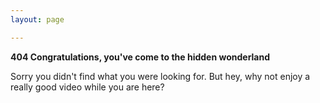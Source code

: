 ```yaml
---
layout: page

---
```


**404 Congratulations, you've come to the hidden wonderland**

Sorry you didn't find what you were looking for.
But hey, why not enjoy a really good video while you are here?
